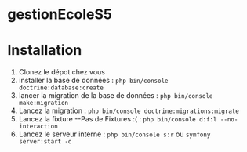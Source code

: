 # gestionEcoleS5
# Installation
1. Clonez le dépot chez vous 
2. installer la base de données : `php bin/console doctrine:database:create`
3. lancer la migration de la base de données : `php bin/console make:migration`
4. Lancez la migration : `php bin/console doctrine:migrations:migrate`
5. Lancez la fixture --Pas de Fixtures :( : `php bin/console d:f:l --no-interaction`
6. Lancez le serveur interne : `php bin/console s:r` ou `symfony server:start -d`
